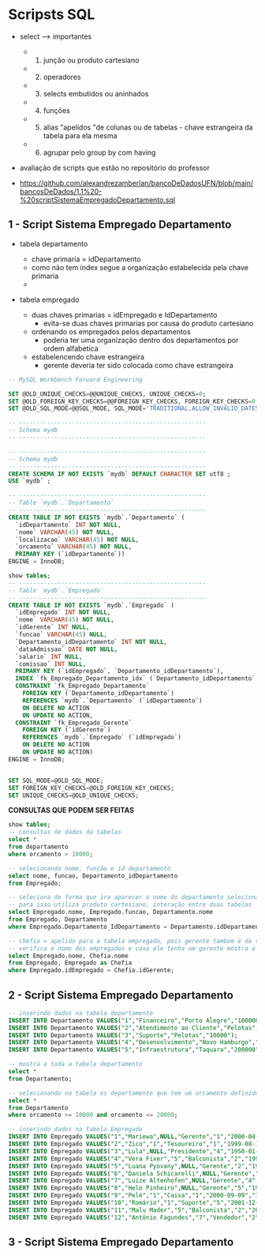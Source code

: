 # Scripsts SQL
* select --> importantes
  * 1) junção ou produto cartesiano
  * 2) operadores
  * 3) selects embutidos ou aninhados
  * 4) funções
  * 5) alias "apelidos "de colunas ou de tabelas - chave estrangeira da tabela para ela mesma 
  * 6) agrupar pelo group by com having
       
* avaliação de scripts que estão no repositório do professor
* https://github.com/alexandrezamberlan/bancoDeDadosUFN/blob/main/bancosDeDados/1.1%20-%20scriptSistemaEmpregadoDepartamento.sql
## 1 - Script Sistema Empregado Departamento
* tabela departamento
  * chave primaria = idDepartamento
  * como não tem index segue a organização estabelecida pela chave primaria
  * 

* tabela empregado
  * duas chaves primarias = idEmpregado e IdDepartamento
    * evita-se duas chaves primarias por causa do produto cartesiano
  * ordenando os empregados pelos departamentos
    * poderia ter uma organização dentro dos departamentos por ordem alfabetica
  * estabelencendo chave estrangeira
    * gerente deveria ter sido colocada como chave estrangeira
   
```sql
-- MySQL Workbench Forward Engineering

SET @OLD_UNIQUE_CHECKS=@@UNIQUE_CHECKS, UNIQUE_CHECKS=0;
SET @OLD_FOREIGN_KEY_CHECKS=@@FOREIGN_KEY_CHECKS, FOREIGN_KEY_CHECKS=0;
SET @OLD_SQL_MODE=@@SQL_MODE, SQL_MODE='TRADITIONAL,ALLOW_INVALID_DATES';

-- -----------------------------------------------------
-- Schema mydb
-- -----------------------------------------------------

-- -----------------------------------------------------
-- Schema mydb
-- -----------------------------------------------------
CREATE SCHEMA IF NOT EXISTS `mydb` DEFAULT CHARACTER SET utf8 ;
USE `mydb` ;

-- -----------------------------------------------------
-- Table `mydb`.`Departamento`
-- -----------------------------------------------------
CREATE TABLE IF NOT EXISTS `mydb`.`Departamento` (
  `idDepartamento` INT NOT NULL,
  `nome` VARCHAR(45) NOT NULL,
  `localizacao` VARCHAR(45) NOT NULL,
  `orcamento` VARCHAR(45) NOT NULL,
  PRIMARY KEY (`idDepartamento`))
ENGINE = InnoDB;

show tables;
-- -----------------------------------------------------
-- Table `mydb`.`Empregado`
-- -----------------------------------------------------
CREATE TABLE IF NOT EXISTS `mydb`.`Empregado` (
  `idEmpregado` INT NOT NULL,
  `nome` VARCHAR(45) NOT NULL,
  `idGerente` INT NULL,
  `funcao` VARCHAR(45) NULL,
  `Departamento_idDepartamento` INT NOT NULL,
  `dataAdmissao` DATE NOT NULL,
  `salario` INT NULL,
  `comissao` INT NULL,
  PRIMARY KEY (`idEmpregado`, `Departamento_idDepartamento`),
  INDEX `fk_Empregado_Departamento_idx` (`Departamento_idDepartamento` ASC),
  CONSTRAINT `fk_Empregado_Departamento`
    FOREIGN KEY (`Departamento_idDepartamento`)
    REFERENCES `mydb`.`Departamento` (`idDepartamento`)
    ON DELETE NO ACTION
    ON UPDATE NO ACTION,
  CONSTRAINT `fk_Empregado_Gerente`
    FOREIGN KEY (`idGerente`)
    REFERENCES `mydb`.`Empregado` (`idEmpregado`)
    ON DELETE NO ACTION
    ON UPDATE NO ACTION)
ENGINE = InnoDB;


SET SQL_MODE=@OLD_SQL_MODE;
SET FOREIGN_KEY_CHECKS=@OLD_FOREIGN_KEY_CHECKS;
SET UNIQUE_CHECKS=@OLD_UNIQUE_CHECKS;
```
**CONSULTAS QUE PODEM SER FEITAS**
```SQL
show tables;
-- consultas de dados da tabelas
select * 
from departamento
where orcamento > 10000;

-- selecionando nome, função e id departamento
select nome, funcao, Departamento_idDepartamento
from Empregado;

-- seleciona de forma que ira aparecer o nome do departamento selecionado
-- para isso utiliza produto cartesiano, interação entre duas tabelas
select Empregado.nome, Empregado.funcao, Departamento.nome
from Empregado, Departamento
where Empregado.Departamento_IdDepartamento = Departamento.idDepartamento;

-- chefia = apelido para a tabela empregado, pois gerente tambem é da tabela empregado --> uma autoreferencia
-- verifica o nome dos empregados e caso ele tenha um gerente mostra o nome do seu gerente
select Empregado.nome, Chefia.nome
from Empregado, Empregado as Chefia
where Empregado.idEmpregado = Chefia.idGerente;


```

## 2 - Script Sistema Empregado Departamento

``` sql
-- inserindo dados na tabela departamento
INSERT INTO Departamento VALUES("1","Financeiro","Porto Alegre","100000");
INSERT INTO Departamento VALUES("2","Atendimento ao Cliente","Pelotas","1000000");
INSERT INTO Departamento VALUES("3","Suporte","Pelotas","10000");
INSERT INTO Departamento VALUES("4","Desenvolvimento","Novo Hamburgo","150000");
INSERT INTO Departamento VALUES("5","Infraestrutura","Taquara","200000");

-- mostra a toda a tabela departamento
select *
from Departamento;

-- selecionando na tabela os departamento que tem um orcamento definido entre 10.000 e 20.000
select *
from Departamento
where orcamento >= 10000 and orcamento <= 20000;

-- inserindo dados na tabela Empregado
INSERT INTO Empregado VALUES("1","Mariewa",NULL,"Gerente","1","2000-04-05","2300","0");
INSERT INTO Empregado VALUES("2","Zico","1","Tesoureiro","1","1999-08-13","100","0");
INSERT INTO Empregado VALUES("3","Lula",NULL,"Presidente","4","1950-01-01","10000","0");
INSERT INTO Empregado VALUES("4","Vera Fixer","5","Balconista","2","1999-05-05","3300","0");
INSERT INTO Empregado VALUES("5","Luana Pyovany",NULL,"Gerente","2","1998-06-23","2300","0");
INSERT INTO Empregado VALUES("6","Daniela Schicarelli",NULL,"Gerente","3","1999-10-10","2300","0");
INSERT INTO Empregado VALUES("7","Luize Altenhofen",NULL,"Gerente","4","1999-04-26","2300","0");
INSERT INTO Empregado VALUES("8","Helo Pinheiro",NULL,"Gerente","5","1997-09-25","2300","0");
INSERT INTO Empregado VALUES("9","Pelé","1","Caixa","1","2000-09-09","100",NULL);
INSERT INTO Empregado VALUES("10","Romário","1","Suporte","5","2001-12-25","100","0");
INSERT INTO Empregado VALUES("11","Malu Mader","5","Balconista","2","2001-10-20","3400","0");
INSERT INTO Empregado VALUES("12","Antônio Fagundes","7","Vendedor","2","2002-12-22","5000","10");


```
## 3 - Script Sistema Empregado Departamento

``` sql

```
